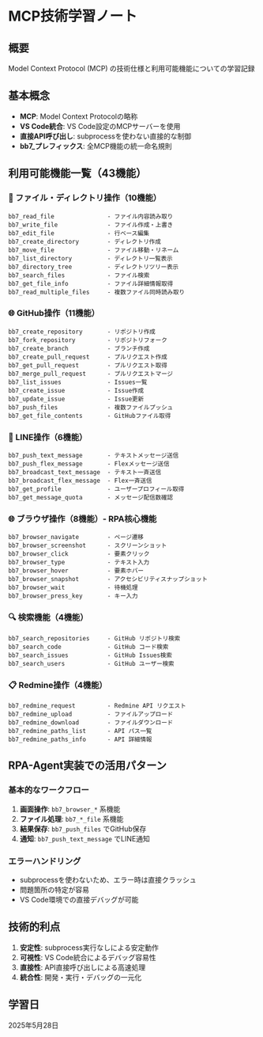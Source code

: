 # MCP技術学習ノート

## 概要
Model Context Protocol (MCP) の技術仕様と利用可能機能についての学習記録

## 基本概念
- **MCP**: Model Context Protocolの略称
- **VS Code統合**: VS Code設定のMCPサーバーを使用
- **直接API呼び出し**: subprocessを使わない直接的な制御
- **bb7_プレフィックス**: 全MCP機能の統一命名規則

## 利用可能機能一覧（43機能）

### 📁 ファイル・ディレクトリ操作（10機能）
```
bb7_read_file               - ファイル内容読み取り
bb7_write_file              - ファイル作成・上書き  
bb7_edit_file               - 行ベース編集
bb7_create_directory        - ディレクトリ作成
bb7_move_file               - ファイル移動・リネーム
bb7_list_directory          - ディレクトリ一覧表示
bb7_directory_tree          - ディレクトリツリー表示
bb7_search_files            - ファイル検索
bb7_get_file_info           - ファイル詳細情報取得
bb7_read_multiple_files     - 複数ファイル同時読み取り
```

### 🌐 GitHub操作（11機能）
```
bb7_create_repository       - リポジトリ作成
bb7_fork_repository         - リポジトリフォーク
bb7_create_branch           - ブランチ作成
bb7_create_pull_request     - プルリクエスト作成
bb7_get_pull_request        - プルリクエスト取得
bb7_merge_pull_request      - プルリクエストマージ
bb7_list_issues             - Issues一覧
bb7_create_issue            - Issue作成
bb7_update_issue            - Issue更新
bb7_push_files              - 複数ファイルプッシュ
bb7_get_file_contents       - GitHubファイル取得
```

### 💬 LINE操作（6機能）
```
bb7_push_text_message       - テキストメッセージ送信
bb7_push_flex_message       - Flexメッセージ送信
bb7_broadcast_text_message  - テキスト一斉送信
bb7_broadcast_flex_message  - Flex一斉送信
bb7_get_profile             - ユーザープロフィール取得
bb7_get_message_quota       - メッセージ配信数確認
```

### 🌐 ブラウザ操作（8機能）- RPA核心機能
```
bb7_browser_navigate        - ページ遷移
bb7_browser_screenshot      - スクリーンショット
bb7_browser_click           - 要素クリック
bb7_browser_type            - テキスト入力
bb7_browser_hover           - 要素ホバー
bb7_browser_snapshot        - アクセシビリティスナップショット
bb7_browser_wait            - 待機処理
bb7_browser_press_key       - キー入力
```

### 🔍 検索機能（4機能）
```
bb7_search_repositories     - GitHub リポジトリ検索
bb7_search_code             - GitHub コード検索
bb7_search_issues           - GitHub Issues検索
bb7_search_users            - GitHub ユーザー検索
```

### 📋 Redmine操作（4機能）
```
bb7_redmine_request         - Redmine API リクエスト
bb7_redmine_upload          - ファイルアップロード
bb7_redmine_download        - ファイルダウンロード
bb7_redmine_paths_list      - API パス一覧
bb7_redmine_paths_info      - API 詳細情報
```

## RPA-Agent実装での活用パターン

### 基本的なワークフロー
1. **画面操作**: `bb7_browser_*` 系機能
2. **ファイル処理**: `bb7_*_file` 系機能  
3. **結果保存**: `bb7_push_files` でGitHub保存
4. **通知**: `bb7_push_text_message` でLINE通知

### エラーハンドリング
- subprocessを使わないため、エラー時は直接クラッシュ
- 問題箇所の特定が容易
- VS Code環境での直接デバッグが可能

## 技術的利点
1. **安定性**: subprocess実行なしによる安定動作
2. **可視性**: VS Code統合によるデバッグ容易性
3. **直接性**: API直接呼び出しによる高速処理
4. **統合性**: 開発・実行・デバッグの一元化

## 学習日
2025年5月28日
